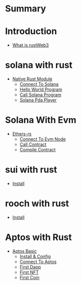 # Summary

# Introduction
- [What is rustWeb3](./hello.md)

# solana with rust
- [Native Rust Module]()
    - [Connect To Solana](./solana/connect.md)
    - [Hello World Program](./solana/program.md)
    - [Call Solana Program](./solana/call_program.md)
    - [Solana Pda Player](./solana/pda.md)
  
# Solana With Evm
- [Ethers-rs](./evm/ethers-rs.md)
    - [Connect To Evm Node](./evm/connect-to-evm.md)
    - [Call Contract](./evm/call-contract.md)
    - [Compile Contract](./evm/compile-contract.md)

# sui with rust
- [Install](./sui/install.md)

# rooch with rust
- [Install](./rooch/install.md)

# Aptos with Rust
- [Aptos Basic]()
    - [Install & Config](./aptos/hello.md)
    - [Connect To Aptos](./aptos/connect.md)
    - [First Dapp](./aptos/first-dapp.md)
    - [First NFT](./aptos/first-nft.md)
    - [First Coin](./aptos/first-coin.md)
